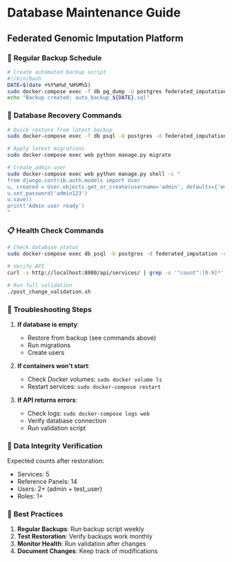 # Database Maintenance Guide
## Federated Genomic Imputation Platform

### 🔄 **Regular Backup Schedule**

```bash
# Create automated backup script
#!/bin/bash
DATE=$(date +%Y%m%d_%H%M%S)
sudo docker-compose exec -T db pg_dump -U postgres federated_imputation > "backups/auto_backup_${DATE}.sql"
echo "Backup created: auto_backup_${DATE}.sql"
```

### 🚨 **Database Recovery Commands**

```bash
# Quick restore from latest backup
sudo docker-compose exec -T db psql -U postgres -d federated_imputation < backups/federated_imputation_5_services_with_institutions_20250804_133932.sql

# Apply latest migrations
sudo docker-compose exec web python manage.py migrate

# Create admin user
sudo docker-compose exec web python manage.py shell -c "
from django.contrib.auth.models import User
u, created = User.objects.get_or_create(username='admin', defaults={'email': 'admin@example.com'})
u.set_password('admin123')
u.save()
print('Admin user ready')
"
```

### 📋 **Health Check Commands**

```bash
# Check database status
sudo docker-compose exec db psql -U postgres -d federated_imputation -c "SELECT COUNT(*) FROM imputation_imputationservice;"

# Verify API
curl -s http://localhost:8000/api/services/ | grep -o '"count":[0-9]*'

# Run full validation
./post_change_validation.sh
```

### 🔧 **Troubleshooting Steps**

1. **If database is empty**:
   - Restore from backup (see commands above)
   - Run migrations
   - Create users

2. **If containers won't start**:
   - Check Docker volumes: `sudo docker volume ls`
   - Restart services: `sudo docker-compose restart`

3. **If API returns errors**:
   - Check logs: `sudo docker-compose logs web`
   - Verify database connection
   - Run validation script

### 💾 **Data Integrity Verification**

Expected counts after restoration:
- Services: 5
- Reference Panels: 14
- Users: 2+ (admin + test_user)
- Roles: 1+

### 🎯 **Best Practices**

1. **Regular Backups**: Run backup script weekly
2. **Test Restoration**: Verify backups work monthly
3. **Monitor Health**: Run validation after changes
4. **Document Changes**: Keep track of modifications
